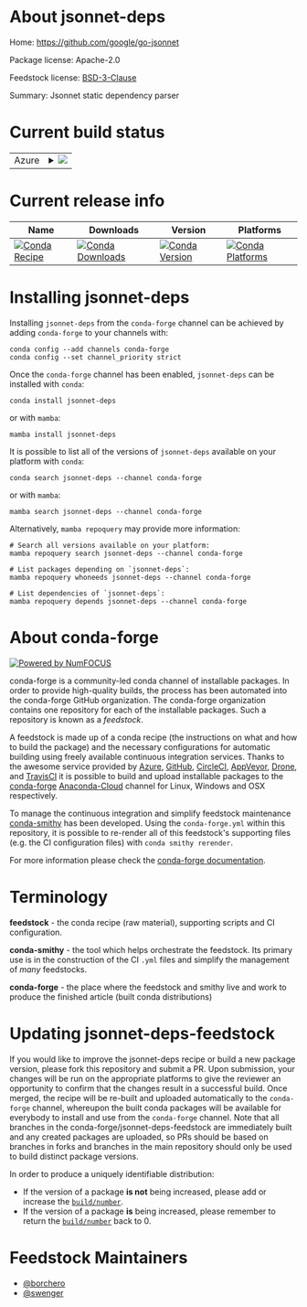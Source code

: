 About jsonnet-deps
==================

Home: https://github.com/google/go-jsonnet

Package license: Apache-2.0

Feedstock license: [BSD-3-Clause](https://github.com/conda-forge/jsonnet-deps-feedstock/blob/main/LICENSE.txt)

Summary: Jsonnet static dependency parser

Current build status
====================


<table>
    
  <tr>
    <td>Azure</td>
    <td>
      <details>
        <summary>
          <a href="https://dev.azure.com/conda-forge/feedstock-builds/_build/latest?definitionId=17844&branchName=main">
            <img src="https://dev.azure.com/conda-forge/feedstock-builds/_apis/build/status/jsonnet-deps-feedstock?branchName=main">
          </a>
        </summary>
        <table>
          <thead><tr><th>Variant</th><th>Status</th></tr></thead>
          <tbody><tr>
              <td>linux_64</td>
              <td>
                <a href="https://dev.azure.com/conda-forge/feedstock-builds/_build/latest?definitionId=17844&branchName=main">
                  <img src="https://dev.azure.com/conda-forge/feedstock-builds/_apis/build/status/jsonnet-deps-feedstock?branchName=main&jobName=linux&configuration=linux%20linux_64_" alt="variant">
                </a>
              </td>
            </tr><tr>
              <td>osx_64</td>
              <td>
                <a href="https://dev.azure.com/conda-forge/feedstock-builds/_build/latest?definitionId=17844&branchName=main">
                  <img src="https://dev.azure.com/conda-forge/feedstock-builds/_apis/build/status/jsonnet-deps-feedstock?branchName=main&jobName=osx&configuration=osx%20osx_64_" alt="variant">
                </a>
              </td>
            </tr><tr>
              <td>win_64</td>
              <td>
                <a href="https://dev.azure.com/conda-forge/feedstock-builds/_build/latest?definitionId=17844&branchName=main">
                  <img src="https://dev.azure.com/conda-forge/feedstock-builds/_apis/build/status/jsonnet-deps-feedstock?branchName=main&jobName=win&configuration=win%20win_64_" alt="variant">
                </a>
              </td>
            </tr>
          </tbody>
        </table>
      </details>
    </td>
  </tr>
</table>

Current release info
====================

| Name | Downloads | Version | Platforms |
| --- | --- | --- | --- |
| [![Conda Recipe](https://img.shields.io/badge/recipe-jsonnet--deps-green.svg)](https://anaconda.org/conda-forge/jsonnet-deps) | [![Conda Downloads](https://img.shields.io/conda/dn/conda-forge/jsonnet-deps.svg)](https://anaconda.org/conda-forge/jsonnet-deps) | [![Conda Version](https://img.shields.io/conda/vn/conda-forge/jsonnet-deps.svg)](https://anaconda.org/conda-forge/jsonnet-deps) | [![Conda Platforms](https://img.shields.io/conda/pn/conda-forge/jsonnet-deps.svg)](https://anaconda.org/conda-forge/jsonnet-deps) |

Installing jsonnet-deps
=======================

Installing `jsonnet-deps` from the `conda-forge` channel can be achieved by adding `conda-forge` to your channels with:

```
conda config --add channels conda-forge
conda config --set channel_priority strict
```

Once the `conda-forge` channel has been enabled, `jsonnet-deps` can be installed with `conda`:

```
conda install jsonnet-deps
```

or with `mamba`:

```
mamba install jsonnet-deps
```

It is possible to list all of the versions of `jsonnet-deps` available on your platform with `conda`:

```
conda search jsonnet-deps --channel conda-forge
```

or with `mamba`:

```
mamba search jsonnet-deps --channel conda-forge
```

Alternatively, `mamba repoquery` may provide more information:

```
# Search all versions available on your platform:
mamba repoquery search jsonnet-deps --channel conda-forge

# List packages depending on `jsonnet-deps`:
mamba repoquery whoneeds jsonnet-deps --channel conda-forge

# List dependencies of `jsonnet-deps`:
mamba repoquery depends jsonnet-deps --channel conda-forge
```


About conda-forge
=================

[![Powered by
NumFOCUS](https://img.shields.io/badge/powered%20by-NumFOCUS-orange.svg?style=flat&colorA=E1523D&colorB=007D8A)](https://numfocus.org)

conda-forge is a community-led conda channel of installable packages.
In order to provide high-quality builds, the process has been automated into the
conda-forge GitHub organization. The conda-forge organization contains one repository
for each of the installable packages. Such a repository is known as a *feedstock*.

A feedstock is made up of a conda recipe (the instructions on what and how to build
the package) and the necessary configurations for automatic building using freely
available continuous integration services. Thanks to the awesome service provided by
[Azure](https://azure.microsoft.com/en-us/services/devops/), [GitHub](https://github.com/),
[CircleCI](https://circleci.com/), [AppVeyor](https://www.appveyor.com/),
[Drone](https://cloud.drone.io/welcome), and [TravisCI](https://travis-ci.com/)
it is possible to build and upload installable packages to the
[conda-forge](https://anaconda.org/conda-forge) [Anaconda-Cloud](https://anaconda.org/)
channel for Linux, Windows and OSX respectively.

To manage the continuous integration and simplify feedstock maintenance
[conda-smithy](https://github.com/conda-forge/conda-smithy) has been developed.
Using the ``conda-forge.yml`` within this repository, it is possible to re-render all of
this feedstock's supporting files (e.g. the CI configuration files) with ``conda smithy rerender``.

For more information please check the [conda-forge documentation](https://conda-forge.org/docs/).

Terminology
===========

**feedstock** - the conda recipe (raw material), supporting scripts and CI configuration.

**conda-smithy** - the tool which helps orchestrate the feedstock.
                   Its primary use is in the construction of the CI ``.yml`` files
                   and simplify the management of *many* feedstocks.

**conda-forge** - the place where the feedstock and smithy live and work to
                  produce the finished article (built conda distributions)


Updating jsonnet-deps-feedstock
===============================

If you would like to improve the jsonnet-deps recipe or build a new
package version, please fork this repository and submit a PR. Upon submission,
your changes will be run on the appropriate platforms to give the reviewer an
opportunity to confirm that the changes result in a successful build. Once
merged, the recipe will be re-built and uploaded automatically to the
`conda-forge` channel, whereupon the built conda packages will be available for
everybody to install and use from the `conda-forge` channel.
Note that all branches in the conda-forge/jsonnet-deps-feedstock are
immediately built and any created packages are uploaded, so PRs should be based
on branches in forks and branches in the main repository should only be used to
build distinct package versions.

In order to produce a uniquely identifiable distribution:
 * If the version of a package **is not** being increased, please add or increase
   the [``build/number``](https://docs.conda.io/projects/conda-build/en/latest/resources/define-metadata.html#build-number-and-string).
 * If the version of a package **is** being increased, please remember to return
   the [``build/number``](https://docs.conda.io/projects/conda-build/en/latest/resources/define-metadata.html#build-number-and-string)
   back to 0.

Feedstock Maintainers
=====================

* [@borchero](https://github.com/borchero/)
* [@swenger](https://github.com/swenger/)

